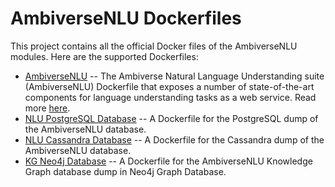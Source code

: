 # AmbiverseNLU Dockerfiles

This project contains all the official Docker files of the AmbiverseNLU modules. Here are the supported Dockerfiles:

* [AmbiverseNLU](ambiverse-nlu) -- The Ambiverse Natural Language Understanding suite (AmbiverseNLU) Dockerfile that exposes a number of state-of-the-art components for language understanding tasks as a web service. Read more [here](https://github.com/ambiverse-nlu/ambiverse-nlu).
* [NLU PostgreSQL Database](nlu-db-postgres) -- A Dockerfile for the PostgreSQL dump of the AmbiverseNLU database.
* [NLU Cassandra Database](nlu-db-cassandra) -- A Dockerfile for the Cassandra dump of the AmbiverseNLU database.
* [KG Neo4j Database](kg-db-neo4j) -- A Dockerfile for the AmbiverseNLU Knowledge Graph database dump in Neo4j Graph Database.